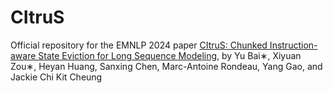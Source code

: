 # CItruS
Official repository for the EMNLP 2024 paper [CItruS: Chunked Instruction-aware State Eviction for Long Sequence Modeling](https://arxiv.org/abs/2406.12018), by Yu Bai∗, Xiyuan Zou∗, Heyan Huang, Sanxing Chen, Marc-Antoine Rondeau, Yang Gao, and Jackie Chi Kit Cheung
